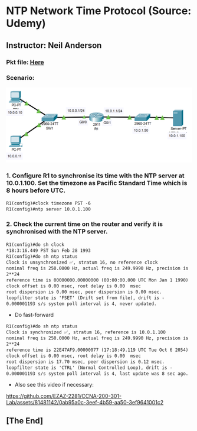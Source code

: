 # NTP Network Time Protocol (Source: Udemy)
## Instructor: Neil Anderson  
### **Pkt file:** [Here](https://mega.nz/file/L0QE1bKA#BS0Ve81wMMMdaBamOUpNQ921VYiLObo-nWEA_g6cA6k)
### Scenario: 
![](../images/ntpna.PNG)
### **1. Configure R1 to synchronise its time with the NTP server at 10.0.1.100. Set the timezone as Pacific Standard Time which is 8 hours before UTC.**
```
R1(config)#clock timezone PST -6
R1(config)#ntp server 10.0.1.100
```
### **2. Check the current time on the router and verify it is synchronised with the NTP server.**
```
R1(config)#do sh clock
*18:3:16.449 PST Sun Feb 28 1993
R1(config)#do sh ntp status
Clock is unsynchronized ✅, stratum 16, no reference clock
nominal freq is 250.0000 Hz, actual freq is 249.9990 Hz, precision is 2**24
reference time is 00000000.00000000 (00:00:00.000 UTC Mon Jan 1 1990)
clock offset is 0.00 msec, root delay is 0.00  msec
root dispersion is 0.00 msec, peer dispersion is 0.00 msec.
loopfilter state is 'FSET' (Drift set from file), drift is - 0.000001193 s/s system poll interval is 4, never updated.
```
- Do fast-forward  
```
R1(config)#do sh ntp status
Clock is synchronized ✅, stratum 16, reference is 10.0.1.100
nominal freq is 250.0000 Hz, actual freq is 249.9990 Hz, precision is 2**24
reference time is 22E47AF9.00000077 (17:18:49.119 UTC Tue Oct 6 2054)
clock offset is 0.00 msec, root delay is 0.00  msec
root dispersion is 17.70 msec, peer dispersion is 0.12 msec.
loopfilter state is 'CTRL' (Normal Controlled Loop), drift is - 0.000001193 s/s system poll interval is 4, last update was 8 sec ago.
```
- Also see this video if necessary:  

https://github.com/EZAZ-2281/CCNA-200-301-Lab/assets/81481142/0ab95a0c-3eef-4b59-aa50-3ef9641001c2


## **[The End]**